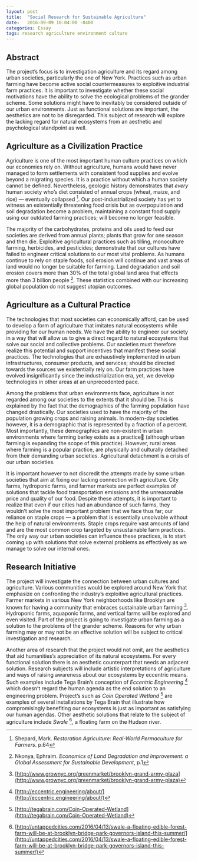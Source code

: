 ```yaml
---
layout: post
title:  "Social Research for Sustainable Agriculture"
date:   2016-09-09 10:04:00 -0400
categories: Essay
tags: research agriculture environment culture
---
```


## Abstract

The project’s focus is to investigation agriculture and its regard among urban societies, particularly the one of New York. Practices such as urban farming have become active social countermeasures to exploitive industrial farm practices. It is important to investigate whether these social motivations have the ability to solve the ecological problems of the grander scheme. Some solutions might have to inevitably be considered outside of our urban environments. Just as functional solutions are important, the aesthetics are not to be disregarded. This subject of research will explore the lacking regard for natural ecosystems from an aesthetic and psychological standpoint as well.

## Agriculture as a Civilization Practice

Agriculture is one of the most important human culture practices on which our economies rely on. Without agriculture, humans would have never managed to form settlements with consistent food supplies and evolve beyond a migrating species. It is a practice without which a human society cannot be defined. Nevertheless, geologic history demonstrates that *every* human society who’s diet consisted of annual crops (wheat, maize, and rice) — eventually collapsed [^1]. Our post-industrialized society has yet to witness an existentially threatening food crisis but as overpopulation and soil degradation become a problem, maintaining a constant food supply using our outdated farming practices; will become no longer feasible.

The majority of the carbohydrates, proteins and oils used to feed our societies are derived from annual plants; plants that grow for one season and then die. Exploitive agricultural practices such as tilling, monoculture farming, herbicides, and pesticides; demonstrate that our cultures have failed to engineer critical solutions to our most vital problems. As humans continue to rely on staple foods, soil erosion will continue and vast areas of land would no longer be suitable for farming. Land degradation and soil erosion covers more than 30% of the total global land area that effects more than 3 billion people [^2]. These statistics combined with our increasing global population do not suggest utopian outcomes.  

## Agriculture as a Cultural Practice

The technologies that most societies can economically afford, can be used to develop a form of agriculture that imitates natural ecosystems while providing for our human needs. We have the ability to engineer our society in a way that will allow us to give a direct regard to natural ecosystems that solve our social and collective problems. Our societies must therefore realize this potential and support incentives that manifest these social practices. The technologies that are exhaustively implemented in urban infrastructures, consumer products, and services; should be directed towards the sources we existentially rely on. Our farm practices have evolved insignificantly since the industrialization era, yet, we develop technologies in other areas at an unprecedented pace.

Among the problems that urban environments face, agriculture is not regarded among our societies to the extents that it should be. This is explained by the fact that the demographics of the farming population have changed drastically. Our societies used to have the majority of the population growing crops and raising animals. In modern-day societies however, it is a demographic that is represented by a fraction of a percent. Most importantly, these demographics are non-existent in urban environments where farming barley exists as a practice (although urban farming is expanding the scope of this practice). However, rural areas where farming is a popular practice, are physically and culturally detached from their demanding urban societies. Agricultural detachment is a crisis of our urban societies.           

It is important however to not discredit the attempts made by some urban societies that aim at fixing our lacking connection with agriculture. City farms, hydroponic farms, and farmer markets are perfect examples of solutions that tackle food transportation emissions and the unreasonable price and quality of our food. Despite these attempts, it is important to realize that even if our cities had an abundance of such farms, they wouldn’t solve the most important problem that we face thus far; our reliance on staple crops — a problem that is essentially unsolvable without the help of natural environments. Staple crops require vast amounts of land and are the most common crop targeted by unsustainable farm practices. The only way our urban societies can influence these practices, is to start coming up with solutions that solve external problems as effectively as we manage to solve our internal ones.

## Research Initiative

The project will investigate the connection between urban cultures and agriculture. Various communities would be explored around New York that emphasize on confronting the industry’s exploitive agricultural practices. Farmer markets in various New York neighborhoods like Brooklyn are known for having a community that embraces sustainable urban farming [^3]. Hydroponic farms, aquaponic farms, and vertical farms will be explored and even visited. Part of the project is going to investigate urban farming as a solution to the problems of the grander scheme. Reasons for why urban farming may or may not be an effective solution will be subject to critical investigation and research.

Another area of research that the project would not omit, are the aesthetics that aid humanities’s appreciation of its natural ecosystems. For every functional solution there is an aesthetic counterpart that needs an adjacent solution. Research subjects will include artistic interpretations of agriculture and ways of raising awareness about our ecosystems by eccentric means. Such examples include Tega Brain’s conception of *Eccentric Engineering* [^4] which doesn’t regard the human agenda as the end solution to an engineering problem. Project’s such as *Coin Operated Wetland* [^5] are examples of several installations by Tega Brain that illustrate how compromisingly benefiting our ecosystems is just as important as satisfying our human agendas. Other aesthetic solutions that relate to the subject of agriculture include *Swale* [^6], a floating farm on the Hudson river.

[^1]:Shepard, Mark. *Restoration Agriculture: Real-World Permaculture for Farmers*. p.64
[^2]:Nkonya, Ephraim. *Economics of Land Degradation and Improvement: a Global Assessment for Sustainable Development*, p.1
[^3]:[http://www.grownyc.org/greenmarket/brooklyn-grand-army-plaza](http://www.grownyc.org/greenmarket/brooklyn-grand-army-plaza)
[^4]:[http://eccentric.engineering/about/](http://eccentric.engineering/about/)
[^5]:[http://tegabrain.com/Coin-Operated-Wetland](http://tegabrain.com/Coin-Operated-Wetland)
[^6]:[http://untappedcities.com/2016/04/13/swale-a-floating-edible-forest-farm-will-be-at-brooklyn-bridge-park-governors-island-this-summer/](http://untappedcities.com/2016/04/13/swale-a-floating-edible-forest-farm-will-be-at-brooklyn-bridge-park-governors-island-this-summer/)
